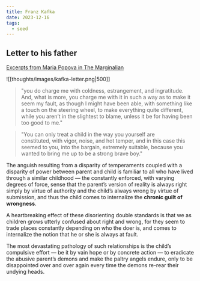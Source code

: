 ```yaml
---
title: Franz Kafka
date: 2023-12-16
tags:
  - seed
---
```


## Letter to his father
[Excerpts from Maria Popova in The Marginalian](https://www.themarginalian.org/2015/03/05/franz-kafka-letter-father/)

![[thoughts/images/kafka-letter.png|500]]

> "you do charge me with coldness, estrangement, and ingratitude. And, what is more, you charge me with it in such a way as to make it seem my fault, as though I might have been able, with something like a touch on the steering wheel, to make everything quite different, while you aren’t in the slightest to blame, unless it be for having been too good to me."

> "You can only treat a child in the way you yourself are constituted, with vigor, noise, and hot temper, and in this case this seemed to you, into the bargain, extremely suitable, because you wanted to bring me up to be a strong brave boy."

The anguish resulting from a disparity of temperaments coupled with a disparity of power between parent and child is familiar to all who have lived through a similar childhood — the constantly enforced, with varying degrees of force, sense that the parent’s version of reality is always right simply by virtue of authority and the child’s always wrong by virtue of submission, and thus the child comes to internalize the **chronic guilt of wrongness**.

A heartbreaking effect of these disorienting double standards is that we as children grows utterly confused about right and wrong, for they seem to trade places constantly depending on who the doer is, and comes to internalize the notion that he or she is always at fault.

The most devastating pathology of such relationships is the child’s compulsive effort — be it by vain hope or by concrete action — to eradicate the abusive parent’s demons and make the paltry angels endure, only to be disappointed over and over again every time the demons re-rear their undying heads.